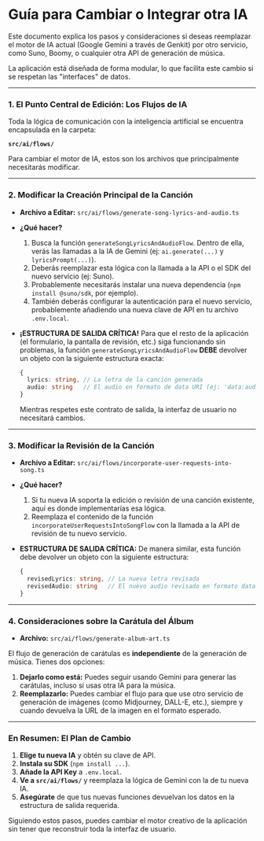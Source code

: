 # Guía para Cambiar o Integrar otra IA

Este documento explica los pasos y consideraciones si deseas reemplazar el motor de IA actual (Google Gemini a través de Genkit) por otro servicio, como Suno, Boomy, o cualquier otra API de generación de música.

La aplicación está diseñada de forma modular, lo que facilita este cambio si se respetan las "interfaces" de datos.

---

### **1. El Punto Central de Edición: Los Flujos de IA**

Toda la lógica de comunicación con la inteligencia artificial se encuentra encapsulada en la carpeta:

**`src/ai/flows/`**

Para cambiar el motor de IA, estos son los archivos que principalmente necesitarás modificar.

---

### **2. Modificar la Creación Principal de la Canción**

*   **Archivo a Editar:** `src/ai/flows/generate-song-lyrics-and-audio.ts`

*   **¿Qué hacer?**
    1.  Busca la función `generateSongLyricsAndAudioFlow`. Dentro de ella, verás las llamadas a la IA de Gemini (ej: `ai.generate(...)` y `lyricsPrompt(...)`).
    2.  Deberás reemplazar esta lógica con la llamada a la API o el SDK del nuevo servicio (ej: Suno).
    3.  Probablemente necesitarás instalar una nueva dependencia (`npm install @suno/sdk`, por ejemplo).
    4.  También deberás configurar la autenticación para el nuevo servicio, probablemente añadiendo una nueva clave de API en tu archivo `.env.local`.

*   **¡ESTRUCTURA DE SALIDA CRÍTICA!**
    Para que el resto de la aplicación (el formulario, la pantalla de revisión, etc.) siga funcionando sin problemas, la función `generateSongLyricsAndAudioFlow` **DEBE** devolver un objeto con la siguiente estructura exacta:
    ```typescript
    {
      lyrics: string, // La letra de la canción generada
      audio: string   // El audio en formato de data URI (ej: 'data:audio/wav;base64,xxxxxx')
    }
    ```
    Mientras respetes este contrato de salida, la interfaz de usuario no necesitará cambios.

---

### **3. Modificar la Revisión de la Canción**

*   **Archivo a Editar:** `src/ai/flows/incorporate-user-requests-into-song.ts`

*   **¿Qué hacer?**
    1.  Si tu nueva IA soporta la edición o revisión de una canción existente, aquí es donde implementarías esa lógica.
    2.  Reemplaza el contenido de la función `incorporateUserRequestsIntoSongFlow` con la llamada a la API de revisión de tu nuevo servicio.

*   **ESTRUCTURA DE SALIDA CRÍTICA:**
    De manera similar, esta función debe devolver un objeto con la siguiente estructura:
    ```typescript
    {
      revisedLyrics: string, // La nueva letra revisada
      revisedAudio: string   // El nuevo audio revisado en formato data URI
    }
    ```

---

### **4. Consideraciones sobre la Carátula del Álbum**

*   **Archivo:** `src/ai/flows/generate-album-art.ts`

El flujo de generación de carátulas es **independiente** de la generación de música. Tienes dos opciones:

1.  **Dejarlo como está:** Puedes seguir usando Gemini para generar las carátulas, incluso si usas otra IA para la música.
2.  **Reemplazarlo:** Puedes cambiar el flujo para que use otro servicio de generación de imágenes (como Midjourney, DALL-E, etc.), siempre y cuando devuelva la URL de la imagen en el formato esperado.

---

### **En Resumen: El Plan de Cambio**

1.  **Elige tu nueva IA** y obtén su clave de API.
2.  **Instala su SDK** (`npm install ...`).
3.  **Añade la API Key** a `.env.local`.
4.  **Ve a `src/ai/flows/`** y reemplaza la lógica de Gemini con la de tu nueva IA.
5.  **Asegúrate** de que tus nuevas funciones devuelvan los datos en la estructura de salida requerida.

Siguiendo estos pasos, puedes cambiar el motor creativo de la aplicación sin tener que reconstruir toda la interfaz de usuario.

